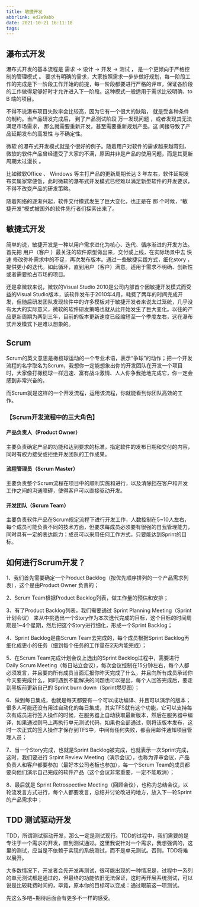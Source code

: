 ```yaml
---
title: 敏捷开发
abbrlink: ed2e9abb
date: 2021-10-21 16:11:18
tags:
---
```


## 瀑布式开发
瀑布式开发的基本流程是 需求 → 设计 → 开发 → 测试 ， 是一个更倾向于严格控制的管理模式 。 要求有明确的需求，大家按照需求一步步做好规划，每一阶段工作的完成是下一阶段工作开始的前提，每一阶段都要进行严格的评审，保证各阶段的工作做得足够好时才允许进入下一阶段。这种模式一般适用于需求比较明确、to B 端的项目。

不得不说瀑布项目失败率会比较高，因为它有一个很大的缺陷， 就是受各种条件的制约。当产品研发完成后， 到了产品测试阶段 万一发现问题 ，或者发现其无法满足市场需求， 那么就需要重新开发，甚至需要重新规划产品，这 间接导致了产品延期发布的高发性 与不确定性。

微软 的瀑布式开发模式就是个很好的例子。随着用户对软件的需求越来越苛刻，微软的软件产品曾经遭受了大家的不满，原因并非是产品的使用问题，而是其更新周期太过漫长 。

比如微软Office 、 Windows 等主打产品的更新周期长达 3 年左右，软件延期发布实属家常便饭，此时微软的瀑布式开发模式已经难以满足新型软件的开发要求，不得不改变产品的研发策略。

随着网络的逐渐兴起，软件交付模式发生了巨大变化，也正是在 那 个时候，“敏捷开发”模式被国外的软件先行者们探索出来了。

## 敏捷式开发

简单的说，敏捷开发是一种以用户需求进化为核心、迭代、循序渐进的开发方法。首先把 用户（客户 ）最关注的软件原型做出来，交付或上线，在实际场景中去 快速 修改弥补需求中的不足，再次发布版本。通过一些敏捷实践方式，细化story ，提供更小的迭代。如此循环，直到用户（客户）满意。适用于需求不明确、创新性或者需要抢占市场的项目。

还是拿微软来说，微软的Visual Studio 2010是公司内部首个因敏捷开发模式而受益的Visual Studio版本，该软件发布于2010年4月，耗费了两年的时间完成开发，但随后研发团队发现软件中的许多模板对于敏捷开发者来说太过笼统，几乎没有太大的实际意义，微软的软件研发策略也就从此开始发生了巨大变化。以往的产品更新周期为两到三年，目前的版本更新速度已经缩短至一个季度左右，这在瀑布式开发模式下是难以想象的。

## Scrum
Scrum的英文意思是橄榄球运动的一个专业术语，表示“争球”的动作；把一个开发流程的名字取名为Scrum，我想你一定能想象出你的开发团队在开发一个项目时，大家像打橄榄球一样迅速、富有战斗激情、人人你争我抢地完成它，你一定会感到非常兴奋的。

而Scrum就是这样的一个开发流程，运用该流程，你就能看到你团队高效的工作。

 

### 【Scrum开发流程中的三大角色】

#### 产品负责人（Product Owner）

主要负责确定产品的功能和达到要求的标准，指定软件的发布日期和交付的内容，同时有权力接受或拒绝开发团队的工作成果。

 

#### 流程管理员（Scrum Master）

主要负责整个Scrum流程在项目中的顺利实施和进行，以及清除挡在客户和开发工作之间的沟通障碍，使得客户可以直接驱动开发。

 

#### 开发团队（Scrum Team）

主要负责软件产品在Scrum规定流程下进行开发工作，人数控制在5~10人左右，每个成员可能负责不同的技术方面，但要求每成员必须要有很强的自我管理能力，同时具有一定的表达能力；成员可以采用任何工作方式，只要能达到Sprint的目标。

## 如何进行Scrum开发？

1、我们首先需要确定一个Product Backlog（按优先顺序排列的一个产品需求列表），这个是由Product Owner 负责的；

2、Scrum Team根据Product Backlog列表，做工作量的预估和安排；

3、有了Product Backlog列表，我们需要通过 Sprint Planning Meeting（Sprint计划会议） 来从中挑选出一个Story作为本次迭代完成的目标，这个目标的时间周期是1~4个星期，然后把这个Story进行细化，形成一个Sprint Backlog；

4、Sprint Backlog是由Scrum Team去完成的，每个成员根据Sprint Backlog再细化成更小的任务（细到每个任务的工作量在2天内能完成）；

5、在Scrum Team完成计划会议上选出的Sprint Backlog过程中，需要进行 Daily Scrum Meeting（每日站立会议），每次会议控制在15分钟左右，每个人都必须发言，并且要向所有成员当面汇报你昨天完成了什么，并且向所有成员承诺你今天要完成什么，同时遇到不能解决的问题也可以提出，每个人回答完成后，要走到黑板前更新自己的 Sprint burn down（Sprint燃尽图）；

6、做到每日集成，也就是每天都要有一个可以成功编译、并且可以演示的版本；很多人可能还没有用过自动化的每日集成，其实TFS就有这个功能，它可以支持每次有成员进行签入操作的时候，在服务器上自动获取最新版本，然后在服务器中编译，如果通过则马上再执行单元测试代码，如果也全部通过，则将该版本发布，这时一次正式的签入操作才保存到TFS中，中间有任何失败，都会用邮件通知项目管理人员；

7、当一个Story完成，也就是Sprint Backlog被完成，也就表示一次Sprint完成，这时，我们要进行 Srpint Review Meeting（演示会议），也称为评审会议，产品负责人和客户都要参加（最好本公司老板也参加），每一个Scrum Team的成员都要向他们演示自己完成的软件产品（这个会议非常重要，一定不能取消）；

8、最后就是 Sprint Retrospective Meeting（回顾会议），也称为总结会议，以轮流发言方式进行，每个人都要发言，总结并讨论改进的地方，放入下一轮Sprint的产品需求中；
## TDD 测试驱动开发
TDD，所谓测试驱动开发，那么一定是测试现行。TDD的过程中，我们需要的是专注于一个需求的开发，直到测试通过。这里我说针对一个需求，我想强调的，这里的测试，应当是不依赖于实现的系统测试，而不是单元测试。否则，TDD将难以展开。

大多数情况下，开发者会先开发再测试，很可能出现的一种情况是，过程中一系列的单元测试都是通过的，但最终的功能依旧无法保证，这时再开展系统测试，可以说是比较耗费时间的，毕竟，原本你的目标可以变成：通过眼前这一项测试。

先这么多吧~期待后面会有更多不一样的感受。
